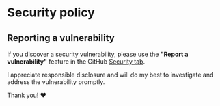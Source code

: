 # Security policy

## Reporting a vulnerability

If you discover a security vulnerability, please use the **"Report a vulnerability"** feature in the GitHub [Security tab](../../security/advisories).

I appreciate responsible disclosure and will do my best to investigate and address the vulnerability promptly.

Thank you! ❤️